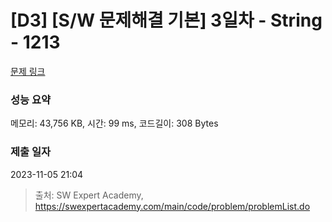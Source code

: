 # [D3] [S/W 문제해결 기본] 3일차 - String - 1213 

[문제 링크](https://swexpertacademy.com/main/code/problem/problemDetail.do?contestProbId=AV14P0c6AAUCFAYi) 

### 성능 요약

메모리: 43,756 KB, 시간: 99 ms, 코드길이: 308 Bytes

### 제출 일자

2023-11-05 21:04



> 출처: SW Expert Academy, https://swexpertacademy.com/main/code/problem/problemList.do